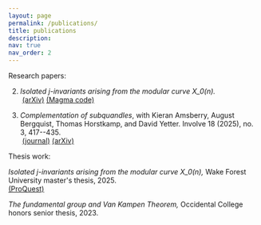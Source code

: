 ```yaml
---
layout: page
permalink: /publications/
title: publications
description:
nav: true
nav_order: 2
---
```


Research papers:

2. *Isolated j-invariants arising from the modular curve X_0(n).* <br/> &nbsp;[(arXiv)](https://doi.org/10.48550/arXiv.2507.19462) [(Magma code)](https://github.com/meghanhlee/NonIsolated)

1. *Complementation of subquandles*, with Kieran Amsberry, August Bergquist, Thomas Horstkamp, and David Yetter. Involve 18 (2025), no. 3, 417--435. <br/> &nbsp;[(journal)](https://msp.org/involve/2025/18-3/involve-v18-n3-p03-s.pdf) [(arXiv)](https://arxiv.org/abs/2304.09747)

Thesis work:

*Isolated j-invariants arising from the modular curve X_0(n),* Wake Forest University master's thesis, 2025. <br/> [(ProQuest)](https://www.proquest.com/docview/3223494656?accountid=14868&parentSessionId=G4R5cPXuhaYE8qwnqXnthShGXl9GcLdwBr5K%2BF0LwCs%3D&sourcetype=Dissertations%20&%20Theses)

*The fundamental group and Van Kampen Theorem,* Occidental College honors senior thesis, 2023.
